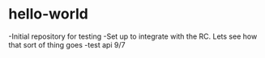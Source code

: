 # hello-world
-Initial repository for testing
-Set up to integrate with the RC. Lets see how that sort of thing goes
-test api 9/7

